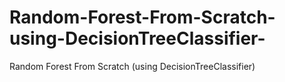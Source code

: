 # Random-Forest-From-Scratch-using-DecisionTreeClassifier-
Random Forest From Scratch (using DecisionTreeClassifier)
